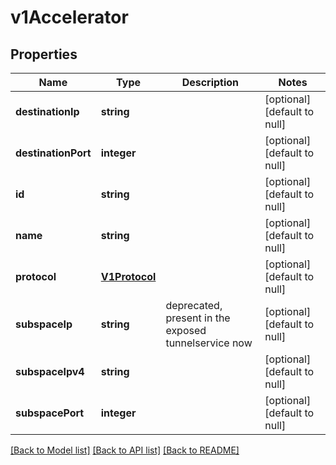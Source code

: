 # v1Accelerator

## Properties
Name | Type | Description | Notes
------------ | ------------- | ------------- | -------------
**destinationIp** | **string** |  | [optional] [default to null]
**destinationPort** | **integer** |  | [optional] [default to null]
**id** | **string** |  | [optional] [default to null]
**name** | **string** |  | [optional] [default to null]
**protocol** | [**V1Protocol**](V1Protocol.md) |  | [optional] [default to null]
**subspaceIp** | **string** | deprecated, present in the exposed tunnelservice now | [optional] [default to null]
**subspaceIpv4** | **string** |  | [optional] [default to null]
**subspacePort** | **integer** |  | [optional] [default to null]

[[Back to Model list]](../README.md#documentation-for-models) [[Back to API list]](../README.md#documentation-for-api-endpoints) [[Back to README]](../README.md)


